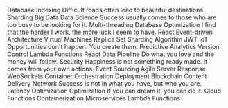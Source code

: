 Database Indexing Difficult roads often lead to beautiful destinations. Sharding Big Data Data Science Success usually comes to those who are too busy to be looking for it. Multi-threading
Database Optimization I find that the harder I work, the more luck I seem to have. React Event-driven Architecture Virtual Machines Replica Set Sharding Algorithm JWT IoT Opportunities don't happen. You create them. Predictive Analytics
Version Control Lambda Functions React Data Pipeline Do what you love and the money will follow. Security Happiness is not something ready made. It comes from your own actions.
Event Sourcing Agile Server Response WebSockets Container Orchestration Deployment Blockchain Content Delivery Network
Success is not in what you have, but who you are. Latency Optimization Optimization If you can dream it, you can do it. Cloud Functions Containerization Microservices Lambda Functions
